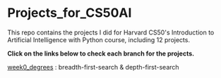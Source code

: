 # Projects_for_CS50AI  
This repo contains the projects I did for Harvard CS50's Introduction to Artificial Intelligence with Python course, including 12 projects.   
  
**Click on the links below to check each branch for the projects.**  
  
[week0_degrees](https://github.com/KingJJ676/Projects_for_CS50AI/tree/week0_degrees) : breadth-first-search & depth-first-search  

